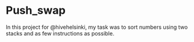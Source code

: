 # Push_swap
In this project for @hivehelsinki, my task was to sort numbers using two stacks and as few instructions as possible.
